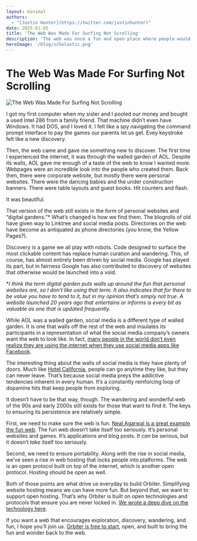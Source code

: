 ```yaml
---
layout: minimal
authors:
  - "[Justin Hunter](https://twitter.com/justinhunter)"
date: 2025-01-05
title: 'The Web Was Made For Surfing Not Scrolling'
description: 'The web was once a fun and open place where people would wander and wonder. Social media has negatively impacted that.'
heroImage: '/blog/scholastic.png'
---
```

# The Web Was Made For Surfing Not Scrolling

![The Web Was Made For Surfing Not Scrolling](/blog/scholastic.png)

I got my first computer when my sister and I pooled our money and bought a used Intel 286 from a family friend. That machine didn’t even have Windows. It had DOS, and I loved it. I felt like a spy navigating the command prompt interface to pay the games our parents let us get. Evey keystroke felt like a new discovery.

Then, the web came and gave me something new to discover. The first time I experienced the internet, it was through the walled garden of AOL. Despite its walls, AOL gave me enough of a taste of the web to know I wanted more. Webpages were an incredible look into the people who created them. Back then, there were corporate website, but mostly there were personal websites. There were the dancing babies and the under construction banners. There were table layouts and guest books. Hit counters and flash.

It was beautiful.

That version of the web still exists in the form of personal websites and “digital gardens.”* What’s changed is how we find them. The blogrolls of old have given way to Linktree and social media posts. Directories on the web have become as antiquated as phone directories (you know, the Yellow Pages?).

Discovery is a game we all play with robots. Code designed to surface the most clickable content has replace human curation and wandering. This, of course, has almost entirely been driven by social media. Google has played its part, but in fairness Google has also contributed to discovery of websites that otherwise would be launched into a void.

**I think the term digital garden puts walls up around the fun that personal websites are, so I don’t like using that term. It also indicates that for there to be value you have to tend to it, but in my opinion that’s simply not true. A website launched 20 years ago that entertains or informs is every bit as valuable as one that is updated frequently.*

While AOL was a walled garden, social media is a different type of walled garden. It is one that walls off the rest of the web and insulates its participants in a representation of what the social media company’s owners want the web to look like. In fact, [many people in the world don’t even realize they are using the internet when they use social media apps like Facebook](https://qz.com/333313/milliions-of-facebook-users-have-no-idea-theyre-using-the-internet).

The interesting thing about the walls of social media is they have plenty of doors. Much like [Hotel California](https://www.youtube.com/watch?v=09839DpTctU), people can go anytime they like, but they can never leave. That’s because social media preys the addictive tendencies inherent in every human. It’s a constantly reinforcing loop of dopamine hits that keep people from exploring.

It doesn’t have to be that way, though. The wandering and wonderful web of the 90s and early 2000s still exists for those that want to find it. The keys to ensuring its persistence are relatively simple.

First, we need to make sure the web is fun. [Neal Agarwal is a great example the fun web](https://neal.fun). The fun web doesn’t take itself too seriously. It’s personal websites and games. It’s applications and blog posts. It *can* be serious, but it doesn’t *take* itself too seriously.

Second, we need to ensure portability. Along with the rise in social media, we’ve seen a rise in web hosting that locks people into platforms. The web is an open protocol built on top of the internet, which is another open protocol. Hosting should be open as well.

Both of those points are what drive us everyday to build Orbiter. Simplifying website hosting means we can have more fun. But beyond that, we want to support open hosting. That’s why Orbiter is built on open technologies and protocols that ensure you are never locked in. [We wrote a deep dive on the technology here](https://orbiter.host/blog/how-we-use-blockchain-behind-the-scenes).

If you want a web that encourages exploration, discovery, wandering, and fun, I hope you’ll join us. [Orbiter is free to start](https://orbiter.host), open, and built to bring the fun and wonder back to the web.